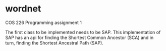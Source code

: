 # wordnet
COS 226 Programming assignment 1

The first class to be implemented needs to be SAP. This implementation of SAP has an api for finding the Shortest Common Ancestor (SCA) and in turn,
finding the Shortest Ancestral Path (SAP).
